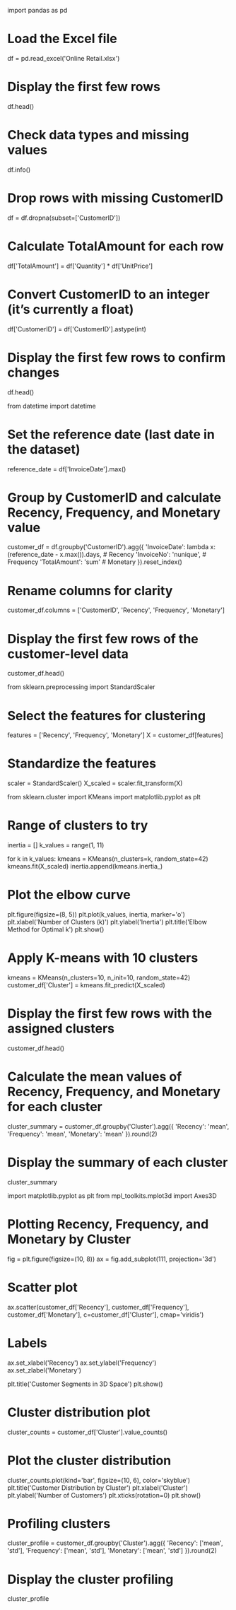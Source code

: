 import pandas as pd

# Load the Excel file
df = pd.read_excel('Online Retail.xlsx')

# Display the first few rows
df.head()

# Check data types and missing values
df.info()

# Drop rows with missing CustomerID
df = df.dropna(subset=['CustomerID'])

# Calculate TotalAmount for each row
df['TotalAmount'] = df['Quantity'] * df['UnitPrice']

# Convert CustomerID to an integer (it’s currently a float)
df['CustomerID'] = df['CustomerID'].astype(int)

# Display the first few rows to confirm changes
df.head()

from datetime import datetime

# Set the reference date (last date in the dataset)
reference_date = df['InvoiceDate'].max()

# Group by CustomerID and calculate Recency, Frequency, and Monetary value
customer_df = df.groupby('CustomerID').agg({
    'InvoiceDate': lambda x: (reference_date - x.max()).days,  # Recency
    'InvoiceNo': 'nunique',  # Frequency
    'TotalAmount': 'sum'     # Monetary
}).reset_index()

# Rename columns for clarity
customer_df.columns = ['CustomerID', 'Recency', 'Frequency', 'Monetary']

# Display the first few rows of the customer-level data
customer_df.head()

from sklearn.preprocessing import StandardScaler

# Select the features for clustering
features = ['Recency', 'Frequency', 'Monetary']
X = customer_df[features]

# Standardize the features
scaler = StandardScaler()
X_scaled = scaler.fit_transform(X)

from sklearn.cluster import KMeans
import matplotlib.pyplot as plt

# Range of clusters to try
inertia = []
k_values = range(1, 11)

for k in k_values:
    kmeans = KMeans(n_clusters=k, random_state=42)
    kmeans.fit(X_scaled)
    inertia.append(kmeans.inertia_)

# Plot the elbow curve
plt.figure(figsize=(8, 5))
plt.plot(k_values, inertia, marker='o')
plt.xlabel('Number of Clusters (k)')
plt.ylabel('Inertia')
plt.title('Elbow Method for Optimal k')
plt.show()

# Apply K-means with 10 clusters
kmeans = KMeans(n_clusters=10, n_init=10, random_state=42)
customer_df['Cluster'] = kmeans.fit_predict(X_scaled)

# Display the first few rows with the assigned clusters
customer_df.head()

# Calculate the mean values of Recency, Frequency, and Monetary for each cluster
cluster_summary = customer_df.groupby('Cluster').agg({
    'Recency': 'mean',
    'Frequency': 'mean',
    'Monetary': 'mean'
}).round(2)

# Display the summary of each cluster
cluster_summary

import matplotlib.pyplot as plt
from mpl_toolkits.mplot3d import Axes3D

# Plotting Recency, Frequency, and Monetary by Cluster
fig = plt.figure(figsize=(10, 8))
ax = fig.add_subplot(111, projection='3d')

# Scatter plot
ax.scatter(customer_df['Recency'], customer_df['Frequency'], customer_df['Monetary'], c=customer_df['Cluster'], cmap='viridis')

# Labels
ax.set_xlabel('Recency')
ax.set_ylabel('Frequency')
ax.set_zlabel('Monetary')

plt.title('Customer Segments in 3D Space')
plt.show()

# Cluster distribution plot
cluster_counts = customer_df['Cluster'].value_counts()

# Plot the cluster distribution
cluster_counts.plot(kind='bar', figsize=(10, 6), color='skyblue')
plt.title('Customer Distribution by Cluster')
plt.xlabel('Cluster')
plt.ylabel('Number of Customers')
plt.xticks(rotation=0)
plt.show()

# Profiling clusters
cluster_profile = customer_df.groupby('Cluster').agg({
    'Recency': ['mean', 'std'],
    'Frequency': ['mean', 'std'],
    'Monetary': ['mean', 'std']
}).round(2)

# Display the cluster profiling
cluster_profile
